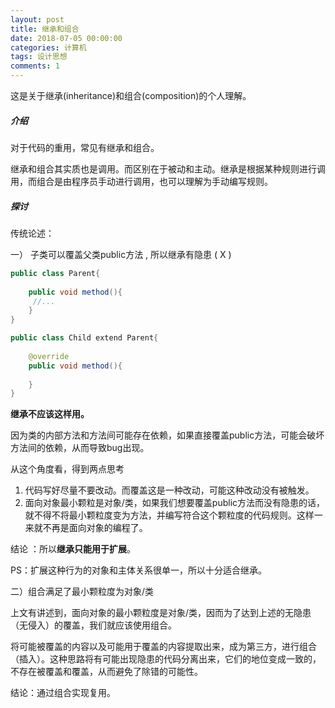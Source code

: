 ```yaml
---
layout: post
title: 继承和组合
date: 2018-07-05 00:00:00
categories: 计算机
tags: 设计思想
comments: 1
---
```




这是关于继承(inheritance)和组合(composition)的个人理解。





##### 介绍

对于代码的重用，常见有继承和组合。

继承和组合其实质也是调用。而区别在于被动和主动。继承是根据某种规则进行调用，而组合是由程序员手动进行调用，也可以理解为手动编写规则。





##### 探讨



传统论述：

一） 子类可以覆盖父类public方法 , 所以继承有隐患 ( X )

```java
public class Parent{
    
    public void method(){
     //...   
    }
}

public class Child extend Parent{
    
    @override
    public void method(){
        
    }
}

```

**继承不应该这样用。**

因为类的内部方法和方法间可能存在依赖，如果直接覆盖public方法，可能会破坏方法间的依赖，从而导致bug出现。

从这个角度看，得到两点思考

1. 代码写好尽量不要改动。而覆盖这是一种改动，可能这种改动没有被触发。
2. 面向对象最小颗粒是对象/类，如果我们想要覆盖public方法而没有隐患的话，就不得不将最小颗粒度变为方法，并编写符合这个颗粒度的代码规则。这样一来就不再是面向对象的编程了。



结论 ：所以**继承只能用于扩展**。

PS：扩展这种行为的对象和主体关系很单一，所以十分适合继承。



二）组合满足了最小颗粒度为对象/类

上文有讲述到，面向对象的最小颗粒度是对象/类，因而为了达到上述的无隐患（无侵入）的覆盖，我们就应该使用组合。

将可能被覆盖的内容以及可能用于覆盖的内容提取出来，成为第三方，进行组合（插入）。这种思路将有可能出现隐患的代码分离出来，它们的地位变成一致的，不存在被覆盖和覆盖，从而避免了除错的可能性。

结论：通过组合实现复用。









